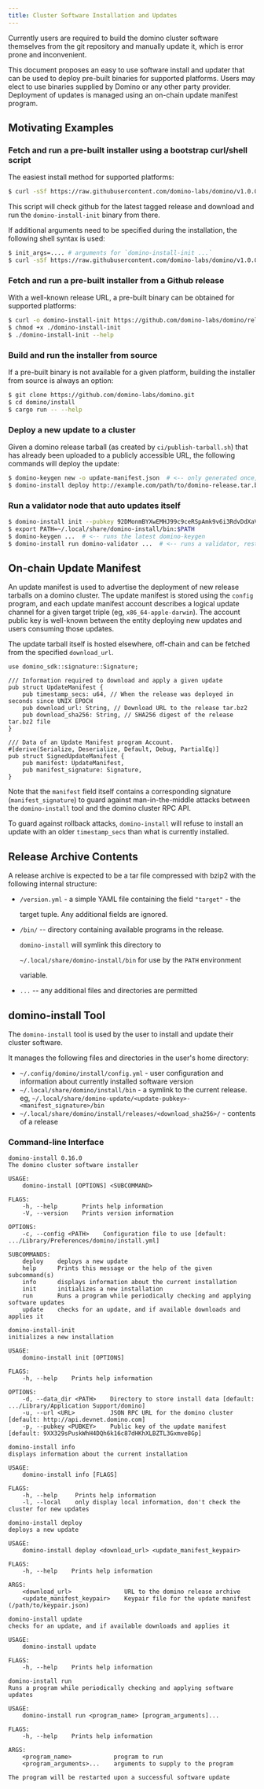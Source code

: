 ```yaml
---
title: Cluster Software Installation and Updates
---
```


Currently users are required to build the domino cluster software themselves from the git repository and manually update it, which is error prone and inconvenient.

This document proposes an easy to use software install and updater that can be used to deploy pre-built binaries for supported platforms. Users may elect to use binaries supplied by Domino or any other party provider. Deployment of updates is managed using an on-chain update manifest program.

## Motivating Examples

### Fetch and run a pre-built installer using a bootstrap curl/shell script

The easiest install method for supported platforms:

```bash
$ curl -sSf https://raw.githubusercontent.com/domino-labs/domino/v1.0.0/install/domino-install-init.sh | sh
```

This script will check github for the latest tagged release and download and run the `domino-install-init` binary from there.

If additional arguments need to be specified during the installation, the following shell syntax is used:

```bash
$ init_args=.... # arguments for `domino-install-init ...`
$ curl -sSf https://raw.githubusercontent.com/domino-labs/domino/v1.0.0/install/domino-install-init.sh | sh -s - ${init_args}
```

### Fetch and run a pre-built installer from a Github release

With a well-known release URL, a pre-built binary can be obtained for supported platforms:

```bash
$ curl -o domino-install-init https://github.com/domino-labs/domino/releases/download/v1.0.0/domino-install-init-x86_64-apple-darwin
$ chmod +x ./domino-install-init
$ ./domino-install-init --help
```

### Build and run the installer from source

If a pre-built binary is not available for a given platform, building the installer from source is always an option:

```bash
$ git clone https://github.com/domino-labs/domino.git
$ cd domino/install
$ cargo run -- --help
```

### Deploy a new update to a cluster

Given a domino release tarball \(as created by `ci/publish-tarball.sh`\) that has already been uploaded to a publicly accessible URL, the following commands will deploy the update:

```bash
$ domino-keygen new -o update-manifest.json  # <-- only generated once, the public key is shared with users
$ domino-install deploy http://example.com/path/to/domino-release.tar.bz2 update-manifest.json
```

### Run a validator node that auto updates itself

```bash
$ domino-install init --pubkey 92DMonmBYXwEMHJ99c9ceRSpAmk9v6i3RdvDdXaVcrfj  # <-- pubkey is obtained from whoever is deploying the updates
$ export PATH=~/.local/share/domino-install/bin:$PATH
$ domino-keygen ...  # <-- runs the latest domino-keygen
$ domino-install run domino-validator ...  # <-- runs a validator, restarting it as necesary when an update is applied
```

## On-chain Update Manifest

An update manifest is used to advertise the deployment of new release tarballs on a domino cluster. The update manifest is stored using the `config` program, and each update manifest account describes a logical update channel for a given target triple \(eg, `x86_64-apple-darwin`\). The account public key is well-known between the entity deploying new updates and users consuming those updates.

The update tarball itself is hosted elsewhere, off-chain and can be fetched from the specified `download_url`.

```text
use domino_sdk::signature::Signature;

/// Information required to download and apply a given update
pub struct UpdateManifest {
    pub timestamp_secs: u64, // When the release was deployed in seconds since UNIX EPOCH
    pub download_url: String, // Download URL to the release tar.bz2
    pub download_sha256: String, // SHA256 digest of the release tar.bz2 file
}

/// Data of an Update Manifest program Account.
#[derive(Serialize, Deserialize, Default, Debug, PartialEq)]
pub struct SignedUpdateManifest {
    pub manifest: UpdateManifest,
    pub manifest_signature: Signature,
}
```

Note that the `manifest` field itself contains a corresponding signature \(`manifest_signature`\) to guard against man-in-the-middle attacks between the `domino-install` tool and the domino cluster RPC API.

To guard against rollback attacks, `domino-install` will refuse to install an update with an older `timestamp_secs` than what is currently installed.

## Release Archive Contents

A release archive is expected to be a tar file compressed with bzip2 with the following internal structure:

- `/version.yml` - a simple YAML file containing the field `"target"` - the

  target tuple. Any additional fields are ignored.

- `/bin/` -- directory containing available programs in the release.

  `domino-install` will symlink this directory to

  `~/.local/share/domino-install/bin` for use by the `PATH` environment

  variable.

- `...` -- any additional files and directories are permitted

## domino-install Tool

The `domino-install` tool is used by the user to install and update their cluster software.

It manages the following files and directories in the user's home directory:

- `~/.config/domino/install/config.yml` - user configuration and information about currently installed software version
- `~/.local/share/domino/install/bin` - a symlink to the current release. eg, `~/.local/share/domino-update/<update-pubkey>-<manifest_signature>/bin`
- `~/.local/share/domino/install/releases/<download_sha256>/` - contents of a release

### Command-line Interface

```text
domino-install 0.16.0
The domino cluster software installer

USAGE:
    domino-install [OPTIONS] <SUBCOMMAND>

FLAGS:
    -h, --help       Prints help information
    -V, --version    Prints version information

OPTIONS:
    -c, --config <PATH>    Configuration file to use [default: .../Library/Preferences/domino/install.yml]

SUBCOMMANDS:
    deploy    deploys a new update
    help      Prints this message or the help of the given subcommand(s)
    info      displays information about the current installation
    init      initializes a new installation
    run       Runs a program while periodically checking and applying software updates
    update    checks for an update, and if available downloads and applies it
```

```text
domino-install-init
initializes a new installation

USAGE:
    domino-install init [OPTIONS]

FLAGS:
    -h, --help    Prints help information

OPTIONS:
    -d, --data_dir <PATH>    Directory to store install data [default: .../Library/Application Support/domino]
    -u, --url <URL>          JSON RPC URL for the domino cluster [default: http://api.devnet.domino.com]
    -p, --pubkey <PUBKEY>    Public key of the update manifest [default: 9XX329sPuskWhH4DQh6k16c87dHKhXLBZTL3Gxmve8Gp]
```

```text
domino-install info
displays information about the current installation

USAGE:
    domino-install info [FLAGS]

FLAGS:
    -h, --help     Prints help information
    -l, --local    only display local information, don't check the cluster for new updates
```

```text
domino-install deploy
deploys a new update

USAGE:
    domino-install deploy <download_url> <update_manifest_keypair>

FLAGS:
    -h, --help    Prints help information

ARGS:
    <download_url>               URL to the domino release archive
    <update_manifest_keypair>    Keypair file for the update manifest (/path/to/keypair.json)
```

```text
domino-install update
checks for an update, and if available downloads and applies it

USAGE:
    domino-install update

FLAGS:
    -h, --help    Prints help information
```

```text
domino-install run
Runs a program while periodically checking and applying software updates

USAGE:
    domino-install run <program_name> [program_arguments]...

FLAGS:
    -h, --help    Prints help information

ARGS:
    <program_name>            program to run
    <program_arguments>...    arguments to supply to the program

The program will be restarted upon a successful software update
```
